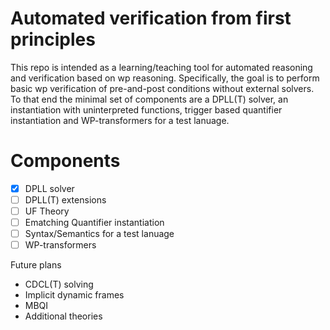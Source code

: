 # Automated verification from first principles

This repo is intended as a learning/teaching tool for automated reasoning
and verification based on wp reasoning. Specifically, the goal is to perform
basic wp verification of pre-and-post conditions without external solvers. To 
that end the minimal set of components are a DPLL(T) solver, an instantiation 
with uninterpreted functions, trigger based quantifier instantiation and 
WP-transformers for a test lanuage.

# Components
- [x] DPLL solver
- [ ] DPLL(T) extensions
- [ ] UF Theory
- [ ] Ematching Quantifier instantiation
- [ ] Syntax/Semantics for a test lanuage
- [ ] WP-transformers

Future plans
* CDCL(T) solving
* Implicit dynamic frames
* MBQI
* Additional theories
